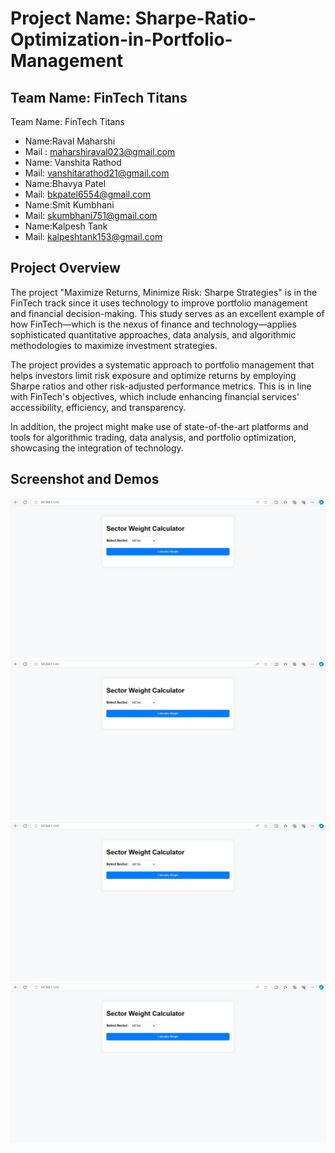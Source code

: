 # Project Name: Sharpe-Ratio-Optimization-in-Portfolio-Management
## Team Name: FinTech Titans
Team Name: FinTech Titans 
- Name:Raval Maharshi
- Mail : maharshiraval023@gmail.com
- Name: Vanshita Rathod 
- Mail: vanshitarathod21@gmail.com
- Name:Bhavya Patel
- Mail: bkpatel6554@gmail.com
- Name:Smit Kumbhani
- Mail: skumbhani751@gmail.com
- Name:Kalpesh Tank 
- Mail: kalpeshtank153@gmail.com

## Project Overview
The project "Maximize Returns, Minimize Risk: Sharpe Strategies" is in the FinTech track since it uses technology to improve portfolio management and financial decision-making. This study serves as an excellent example of how FinTech—which is the nexus of finance and technology—applies sophisticated quantitative approaches, data analysis, and algorithmic methodologies to maximize investment strategies.

The project provides a systematic approach to portfolio management that helps investors limit risk exposure and optimize returns by employing Sharpe ratios and other risk-adjusted performance metrics. This is in line with FinTech's objectives, which include enhancing financial services' accessibility, efficiency, and transparency.

In addition, the project might make use of state-of-the-art platforms and tools for algorithmic trading, data analysis, and portfolio optimization, showcasing the integration of technology.

## Screenshot and Demos
<img src = "https://github.com/mkraval1011/Sharpe-Ratio-Optimization-in-Portfolio-Management/blob/main/WhatsApp%20Image%202024-03-03%20at%2012.21.37_46b907d2.jpg" alt="basic idea">
<img src = "https://github.com/mkraval1011/Sharpe-Ratio-Optimization-in-Portfolio-Management/blob/main/WhatsApp%20Image%202024-03-03%20at%2012.21.37_46b907d2.jpg" alt="basic idea">
<img src = "https://github.com/mkraval1011/Sharpe-Ratio-Optimization-in-Portfolio-Management/blob/main/WhatsApp%20Image%202024-03-03%20at%2012.21.37_46b907d2.jpg" alt="basic idea">
<img src = "https://github.com/mkraval1011/Sharpe-Ratio-Optimization-in-Portfolio-Management/blob/main/WhatsApp%20Image%202024-03-03%20at%2012.21.37_46b907d2.jpg" alt="basic idea">
